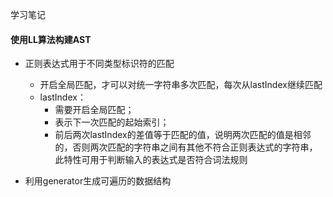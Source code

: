 学习笔记
#### 使用LL算法构建AST
+ 正则表达式用于不同类型标识符的匹配
    - 开启全局匹配，才可以对统一字符串多次匹配，每次从lastIndex继续匹配
    - lastIndex：
        + 需要开启全局匹配；
        + 表示下一次匹配的起始索引；
        + 前后两次lastIndex的差值等于匹配的值，说明两次匹配的值是相邻的，否则两次匹配的字符串之间有其他不符合正则表达式的字符串，此特性可用于判断输入的表达式是否符合词法规则

+ 利用generator生成可遍历的数据结构
